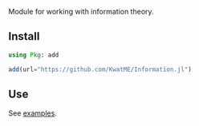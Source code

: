 Module for working with information theory.

## Install

```julia
using Pkg: add

add(url="https://github.com/KwatME/Information.jl")
```

## Use

See [examples](notebook/example.ipynb).
